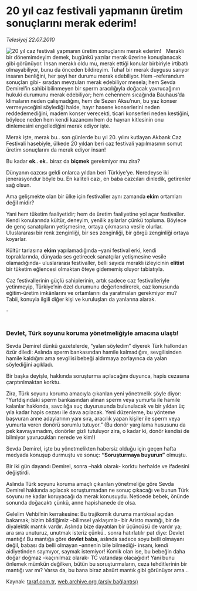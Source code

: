 # 20 yıl caz festivali yapmanın üretim sonuçlarını merak ederim!

*Telesiyej 22.07.2010*

<div class="yazi"><img align="left" alt="20 yıl caz festivali yapmanın üretim sonuçlarını merak ederim!" border="0" src="http://www.taraf.com.tr/fotoraflar/makaleler/20-yil-caz-festivali-yapmanin-uretim-sonuclarini_7928_orijinal.jpg" style="border-right-width:10px; border-color:#FFFFFF"/><p>Meraklı bir dönemimdeyim demek, bugünkü yazılar merak üzerine konuşlanacak gibi görünüyor. İnsan meraklı oldu mu, merak ettiği konular birbiriyle irtibatlı olmayabiliyor, bunu da önceden bildireyim. Tuhaf bir merak duygusu sarıyor insanın benliğini, her şeyi her durumu merak edebiliyor. Hem –referandum sonuçları gibi- sıradan mevzuları merak edebiliyor mesela; hem Sevda Demirel’in sahibi bilinmeyen bir sperm aracılığıyla doğacak yavrucağının hukuki durumunu merak edebiliyor; hem cehennem sıcağında Bauhaus’da klimaların neden çalışmadığını, hem de Sezen Aksu’nun, bu yaz konser vermeyeceğini söylediği halde, hayır hasene konserlerini neden reddedemediğini, madem konser verecekti, ticari konserleri neden kestiğini, böylece neden hem kendi kazancını hem de hayran kitlesinin onu dinlemesini engellediğini merak ediyor işte.</p>
<p>Merak işte, merak bu.. son günlerde bu yıl 20. yılını kutlayan Akbank Caz Festivali hasebiyle, ülkede 20 yıldan beri caz festivali yapılmasının somut üretim sonuçlarını da merak ediyor insan!</p>
<p>Bu kadar <b>ek</b>.. <b>ek</b>.. biraz da <b>biçmek</b> gerekmiyor mu zira?</p>
<p>Dünyanın cazcısı geldi onlarca yıldan beri Türkiye’ye. Neredeyse iki jenerasyondur böyle bu. En kaliteli cazı, en baba cazcıları dinledik, getirenler sağ olsun.</p>
<p>Ama gelişmekte olan bir ülke için festivaller aynı zamanda<b> ekim</b> ortamları değil midir? </p>
<p>Yani hem tüketim faaliyetidir; hem de üretim faaliyetine yol açar festivaller. Kendi konularında kültür, deneyim, yenilik aşılarlar çünkü topluma. Böylece de genç sanatçıların yetişmesine, ortaya çıkmasına vesile olurlar. Uluslararası bir renk zenginliği, bir ses zenginliği, bir görgü zenginliği ortaya koyarlar. </p>
<p>Kültür tarlasına <b>ekim</b> yapılamadığında –yani festival erki, kendi topraklarında, dünyada ses getirecek sanatçılar yetişmesine vesile olamadığında- uluslararası festivaller, belli sayıda meraklı izleyicinin <b>elitist</b> bir tüketim eğlencesi olmaktan öteye gidememiş oluyor tabiatıyla.</p>
<p>Caz festivallerinin güçlü sahiplerinin, artık sadece caz festivalleriyle yetinmeyip, Türkiye’nin özel durumunu değerlendirerek, caz konusunda eğitim-üretim imkânlarını ve ortamlarını da yaratmaları gerekmiyor mu? Tabii, konuyla ilgili diğer kişi ve kuruluşları da yanlarına alarak.</p>
<p>     -</p>
<h3><br/>Devlet, Türk soyunu koruma yönetmeliğiyle amacına ulaştı!</h3>
<p>Sevda Demirel dünkü gazetelerde, “yalan söyledim” diyerek Türk halkından özür diledi: Aslında sperm bankasından hamile kalmadığını, sevgilisinden hamile kaldığını ama sevgilisi bebeği aldırmaya zorlayınca da yalan söylediğini açıkladı.</p>
<p>Bir başka deyişle, hakkında soruşturma açılacağını duyunca, hapis cezasına çarptırılmaktan korktu.</p>
<p>Zira, Türk soyunu koruma amacıyla çıkarılan yeni yönetmelik şöyle diyor: “Yurtdışındaki sperm bankasından alınan sperm veya yumurta ile hamile kalanlar hakkında, savcılığa suç duyurusunda bulunulacak ve bir yıldan üç yıla kadar hapis cezası ile dava açılacak. Yeni düzenleme, bu yönteme başvuran anne adaylarının yanı sıra, aracılık yapan kişiler ile sperm veya yumurta veren donörü sorumlu tutuyor.” (Bu donör yargılama hususunu da pek kavrayamadım, donörler gizli tutuluyor zira, o kadar ki, donör kendisi de bilmiyor yavrucukları nerede ve kim!)</p>
<p>Sevda Demirel, işte bu yönetmelikten habersiz olduğu için geçen hafta medyada konuşup durmuştu ve sonuç: <b>“Soruşturmaya buyurun”</b> olmuştu.</p>
<p>Bir iki gün dayandı Demirel, sonra –haklı olarak- korktu herhalde ve ifadesini değiştirdi.</p>
<p>Aslında Türk soyunu koruma amaçlı çıkarılan yönetmeliğe göre Sevda Demirel hakkında açılacak soruşturmadan ne sonuç çıkacağı ve bunun Türk soyunu ne kadar koruyacağı da merak konusuydu. Neticede bebek, önünde sonunda doğacaktı çünkü, anne hapishanede de olsa.</p>
<p>Gelelim Vehbi’nin kerrakesine: Bu trajikomik duruma mantıksal açıdan bakarsak; bizim bildiğimiz –bilimsel yaklaşımla- bir Aristo mantığı, bir de diyalektik mantık vardır. Aslında bize dayatılan bir üçüncüsü de vardır ya; ara sıra unuturuz, unutmak isteriz çünkü.. sonra hatırlatılır pat diye: Devlet mantığı! Bu mantığa göre <b>devlet baba</b>, aslında sadece soyu belli olmayanı değil, babası da belli olmayan –annenin bile bilmediği- insanı, kendi aidiyetinden saymıyor, saymak istemiyor! Komik olan ise, bu bebeğin daha doğar doğmaz –kaçınılmaz olarak- TC vatandaşı olacağıdır! Yani bunu önlemek mümkün değilken, bütün bu soruşturmaların, ceza tehditlerinin bir mantığı var mı? Varsa da, bu bana biraz absürt mantık gibi görünüyor ama...</p></div>

Kaynak: [taraf.com.tr](http://www.taraf.com.tr:80/telesiyej/makale-20-yil-caz-festivali-yapmanin-uretim-sonuclarini.htm), [web.archive.org (arşiv bağlantısı)](http://web.archive.org/web/20100725040533/http://www.taraf.com.tr:80/telesiyej/makale-20-yil-caz-festivali-yapmanin-uretim-sonuclarini.htm)
